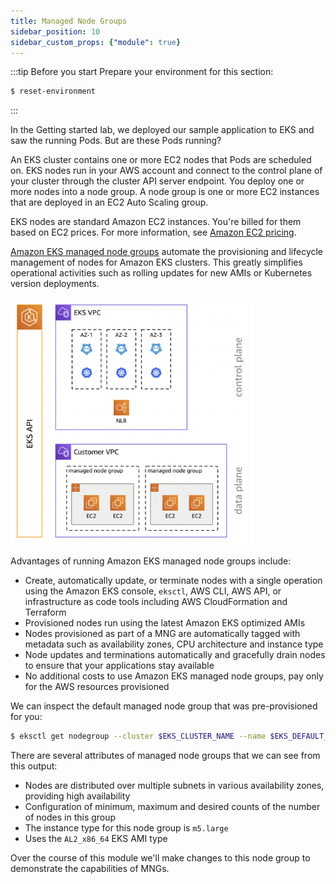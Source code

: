 ```yaml
---
title: Managed Node Groups
sidebar_position: 10
sidebar_custom_props: {"module": true}
---
```


:::tip Before you start
Prepare your environment for this section:

```bash timeout=300 wait=30
$ reset-environment 
```

:::

In the Getting started lab, we deployed our sample application to EKS and saw the running Pods. But are these Pods running?

An EKS cluster contains one or more EC2 nodes that Pods are scheduled on. EKS nodes run in your AWS account and connect to the control plane of your cluster through the cluster API server endpoint. You deploy one or more nodes into a node group. A node group is one or more EC2 instances that are deployed in an EC2 Auto Scaling group.

EKS nodes are standard Amazon EC2 instances. You're billed for them based on EC2 prices. For more information, see [Amazon EC2 pricing](https://aws.amazon.com/ec2/pricing/).

[Amazon EKS managed node groups](https://docs.aws.amazon.com/eks/latest/userguide/managed-node-groups.html) automate the provisioning and lifecycle management of nodes for Amazon EKS clusters. This greatly simplifies operational activities such as rolling updates for new AMIs or Kubernetes version deployments.

![Managed Node Groups](./assets/managed-node-groups.png)

Advantages of running Amazon EKS managed node groups include:

* Create, automatically update, or terminate nodes with a single operation using the Amazon EKS console, `eksctl`, AWS CLI, AWS API, or infrastructure as code tools including AWS CloudFormation and Terraform
* Provisioned nodes run using the latest Amazon EKS optimized AMIs
* Nodes provisioned as part of a MNG are automatically tagged with metadata such as availability zones, CPU architecture and instance type
* Node updates and terminations automatically and gracefully drain nodes to ensure that your applications stay available
* No additional costs to use Amazon EKS managed node groups, pay only for the AWS resources provisioned

We can inspect the default managed node group that was pre-provisioned for you:

```bash
$ eksctl get nodegroup --cluster $EKS_CLUSTER_NAME --name $EKS_DEFAULT_MNG_NAME
```

There are several attributes of managed node groups that we can see from this output:
* Nodes are distributed over multiple subnets in various availability zones, providing high availability
* Configuration of minimum, maximum and desired counts of the number of nodes in this group
* The instance type for this node group is `m5.large`
* Uses the `AL2_x86_64` EKS AMI type

Over the course of this module we'll make changes to this node group to demonstrate the capabilities of MNGs.
